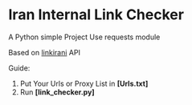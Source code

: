 # Iran Internal Link Checker
                            
A Python simple Project Use requests module

Based on [linkirani](https://linkirani.ir/) API

Guide:
1. Put Your Urls or Proxy List in **[Urls.txt]**
2. Run **[link_checker.py]**
